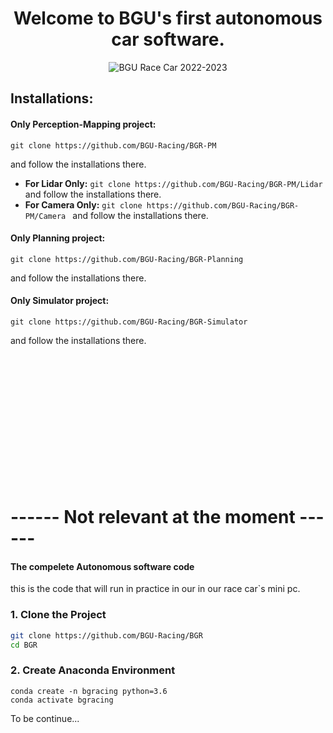 <h1 align="center">Welcome to BGU's first autonomous car software.</h1>
<p align="center">
    <img src="https://i.ibb.co/bHVTB3w/20230106-134330.png" alt="BGU Race Car 2022-2023">
</p>


## Installations:

#### <b>Only Perception-Mapping project:</b>
```
git clone https://github.com/BGU-Racing/BGR-PM 
```
and follow the installations there.
<br>

   * <b>For Lidar Only:</b> ```git clone https://github.com/BGU-Racing/BGR-PM/Lidar ``` and follow the installations there.
   * <b>For Camera Only:</b> ```git clone https://github.com/BGU-Racing/BGR-PM/Camera ``` and follow the installations there.

#### <b>Only Planning project:</b>
```
git clone https://github.com/BGU-Racing/BGR-Planning 
```
and follow the installations there.

#### <b>Only Simulator project:</b> 
```
git clone https://github.com/BGU-Racing/BGR-Simulator
```
and follow the installations there.

<br>
<br>
<br>
<br>
<br>
<br>
<br>
<br>
<br>
<br>
<br>
<br>

# ------ Not relevant at the moment ------ 
#### <b>The compelete Autonomous software code</b>
this is the code that will run in practice in our in our race car`s mini pc. 
### 1. Clone the Project
``` sh 
git clone https://github.com/BGU-Racing/BGR 
cd BGR 
```  
 
### 2. Create Anaconda Environment 
```
conda create -n bgracing python=3.6
conda activate bgracing 
```
To be continue...



